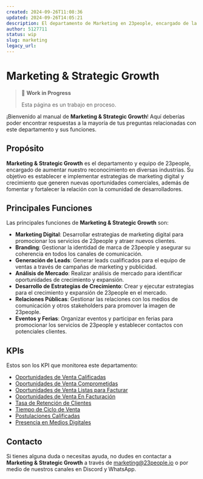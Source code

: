 ```yaml
---
created: 2024-09-26T11:08:36
updated: 2024-09-26T14:05:21
description: El departamento de Marketing en 23people, encargado de la promoción y difusión de la empresa.
author: 5127711
status: wip
slug: marketing
legacy_url: 
---
```


# Marketing & Strategic Growth

> 🚧 **Work in Progress**
>
> Esta página es un trabajo en proceso.

¡Bienvenido al manual de **Marketing & Strategic Growth**! Aquí deberías poder encontrar
respuestas a la mayoría de tus preguntas relacionadas con este departamento y sus funciones.

## Propósito

**Marketing & Strategic Growth** es el departamento y equipo de 23people, encargado de aumentar nuestro reconocimiento en diversas industrias. Su objetivo es establecer e implementar estrategias de marketing digital y crecimiento que generen nuevas oportunidades comerciales, además de fomentar y fortalecer la relación con la comunidad de desarrolladores.

## Principales Funciones

Las principales funciones de **Marketing & Strategic Growth** son:

* **Marketing Digital**: Desarrollar estrategias de marketing digital para promocionar los servicios de 23people y atraer nuevos clientes.
* **Branding**: Gestionar la identidad de marca de 23people y asegurar su coherencia en todos los canales de comunicación.
* **Generación de Leads**: Generar leads cualificados para el equipo de ventas a través de campañas de marketing y publicidad.
* **Análisis de Mercado**: Realizar análisis de mercado para identificar oportunidades de crecimiento y expansión.
* **Desarrollo de Estrategias de Crecimiento**: Crear y ejecutar estrategias para el crecimiento y expansión de 23people en el mercado.
* **Relaciones Públicas**: Gestionar las relaciones con los medios de comunicación y otros stakeholders para promover la imagen de 23people.
* **Eventos y Ferias**: Organizar eventos y participar en ferias para promocionar los servicios de 23people y establecer contactos con potenciales clientes.

## KPIs

Estos son los KPI que monitorea este departamento:

* [Oportunidades de Venta Calificadas](kpis/oportunidades-venta-calificadas)
* [Oportunidades de Venta Comprometidas](kpis/oportunidades-venta-comprometidas)
* [Oportunidades de Venta Listas para Facturar](kpis/oportunidades-venta-listas-facturar)
* [Oportunidades de Venta En Facturación](kpis/oportunidades-venta-facturacion)
* [Tasa de Retención de Clientes](kpis/tasa-retencion-clientes)
* [Tiempo de Ciclo de Venta](kpis/tiempo-ciclo-venta)
* [Postulaciones Calificadas](kpis/postulaciones-calificadas)
* [Presencia en Medios Digitales](kpis/presencia-medios-digitales)

## Contacto

Si tienes alguna duda o necesitas ayuda, no dudes en contactar a **Marketing & Strategic Growth** a través de [marketing@23people.io](mailto:marketing@23people.io) o por medio de nuestros canales en Discord y WhatsApp.
